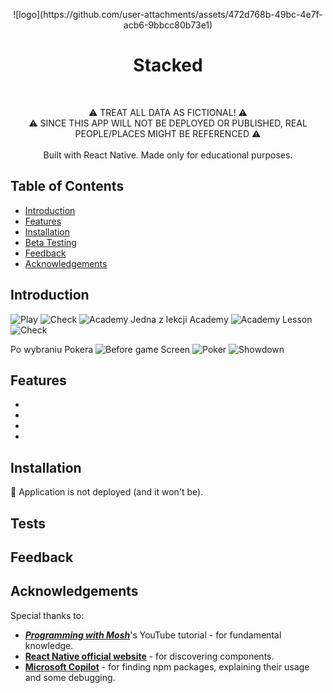 <p align="center">
  ![logo](https://github.com/user-attachments/assets/472d768b-49bc-4e7f-acb6-9bbcc80b73e1)
</p>
<h1 align="center"> Stacked </h1> <br>


<p align="center">
  ⚠ TREAT ALL DATA AS FICTIONAL! ⚠<br>⚠ SINCE THIS APP WILL NOT BE DEPLOYED OR PUBLISHED, REAL PEOPLE/PLACES MIGHT BE REFERENCED ⚠
  <br><br>
  Built with React Native. Made only for educational purposes.
</p>

## Table of Contents

- [Introduction](#introduction)
- [Features](#features)
- [Installation](#installation)
- [Beta Testing](#tests)
- [Feedback](#feedback)
- [Acknowledgements](#acknowledgements)

## Introduction

![Play](https://github.com/user-attachments/assets/21caca99-46ce-4ed9-aa13-d3a1e053426c)
![Check](https://github.com/user-attachments/assets/46247702-bb58-46a5-85b2-0f17b119ee2c)
![Academy](https://github.com/user-attachments/assets/918b3004-095d-455f-b6fd-f713ea6a54d2)
Jedna z lekcji Academy
![Academy Lesson](https://github.com/user-attachments/assets/4c9df98d-40de-4522-86c5-968ce329b970)
![Check](https://github.com/user-attachments/assets/f90869a5-7703-4107-bf4c-0cdce0061354)

Po wybraniu Pokera
![Before game Screen](https://github.com/user-attachments/assets/665fa561-16d3-4321-b52c-a17c1ff2a702)
![Poker](https://github.com/user-attachments/assets/48e04bd7-d724-42d7-85fb-84efd44e9725)
![Showdown](https://github.com/user-attachments/assets/70b02e5f-2143-4335-adbb-d15b427960e0)


<!-- tu se opisz po krotce  ->  chat gpt to zrobi -->

## Features
<ul>
  <li></li>
  
  <li></li>
  
  <li></li>
  
  <li></li>
</ul>


## Installation

  🛑 Application is not deployed (and it won't be).

## Tests

  

## Feedback

  

## Acknowledgements

  Special thanks to:
    <ul>
      <li><i><b><a href="https://www.youtube.com/watch?v=0-S5a0eXPoc&">Programming with Mosh</a></b></i>'s YouTube tutorial - for fundamental knowledge.</li>
      <li><b><a href="https://reactnative.dev/docs/components-and-apis">React Native official website</a></b> - for discovering components.</li>
      <li><b><a href="https://copilot.microsoft.com">Microsoft Copilot</a></b> - for finding npm packages, explaining their usage and some debugging.</li>
    </ul>



    
  


